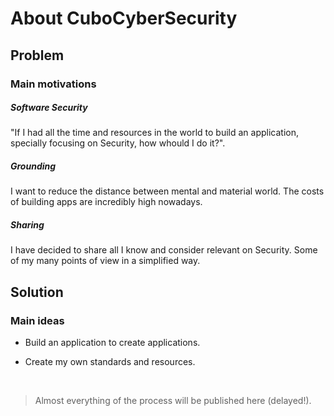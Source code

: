 # About CuboCyberSecurity

## Problem

### Main motivations

##### Software Security

"If I had all the time and resources in the world to build an application, specially focusing on Security, how whould I do it?".

##### Grounding 

I want to reduce the distance between mental and material world. The costs of building apps are incredibly high nowadays.

##### Sharing

I have decided to share all I know and consider relevant on Security. Some of my many points of view in a simplified way.

## Solution

### Main ideas

* Build an application to create applications.

* Create my own standards and resources.

<br>

> Almost everything of the process will be published here (delayed!).
